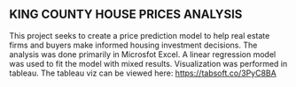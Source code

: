 ## KING COUNTY HOUSE PRICES ANALYSIS
This project seeks to create a price prediction model to help real estate firms and buyers make informed housing investment decisions.
The analysis was done primarily in Microsfot Excel. A linear regression model was used to fit the model with mixed results. 
Visualization was performed in tableau.
The tableau viz can be viewed here: https://tabsoft.co/3PyC8BA
